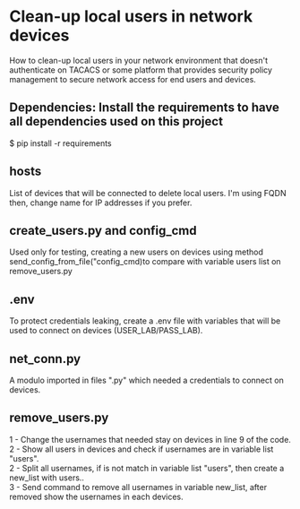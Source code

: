 # Clean-up local users in network devices

How to clean-up local users in your network environment that doesn't authenticate on TACACS or some platform that provides security policy management to secure network access for end users and devices.

## Dependencies: Install the requirements to have all dependencies used on this project
$ pip install -r requirements

## hosts
List of devices that will be connected to delete local users. I'm using FQDN then, change name for IP addresses if you prefer.

## create_users.py and config_cmd
Used only for testing, creating a new users on devices using method send_config_from_file("config_cmd)to compare with variable users list on remove_users.py

## .env
To protect credentials leaking, create a .env file with variables that will be used to connect on devices (USER_LAB/PASS_LAB).

## net_conn.py
A modulo imported in files ".py" which needed a credentials to connect on devices.

## remove_users.py
1 - Change the usernames that needed stay on devices in line 9 of the code.
2 - Show all users in devices and check if usernames are in variable list "users".<br/>
2 - Split all usernames, if is not match in variable list "users", then create a new_list with users..<br/>
3 - Send command to remove all usernames in variable new_list, after removed show the usernames in each devices.<br/>
